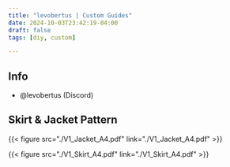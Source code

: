 ```yaml
---
title: "levobertus | Custom Guides"
date: 2024-10-03T23:42:19-04:00
draft: false
tags: [diy, custom]

---
```

## Info
- @levobertus (Discord)

## Skirt & Jacket Pattern

{{< figure src="./V1_Jacket_A4.pdf" link="./V1_Jacket_A4.pdf" >}}

{{< figure src="./V1_Skirt_A4.pdf" link="./V1_Skirt_A4.pdf" >}}
